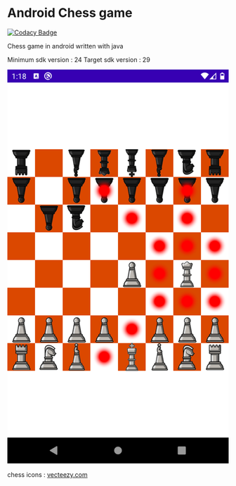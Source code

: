 # Android Chess game

[![Codacy Badge](https://app.codacy.com/project/badge/Grade/001f8eab562343cfb648f3779220790a)](https://www.codacy.com/gh/saadati944/Android_Chess/dashboard?utm_source=github.com&amp;utm_medium=referral&amp;utm_content=saadati944/Android_Chess&amp;utm_campaign=Badge_Grade)

Chess game in android
written with java

Minimum sdk version : 24
Target sdk version : 29

![screenshot](./screenshot.png)

chess icons : [vecteezy.com](https://www.vecteezy.com/?utm_source=vecteezy-download&utm_medium=license-info-pdf&utm_campaign=license-info-document)
